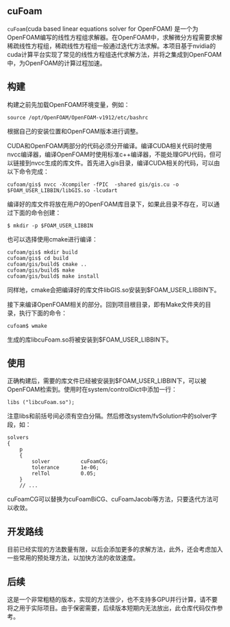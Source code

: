 ## cuFoam

`cuFoam`(cuda based linear equations solver for OpenFOAM) 是一个为OpenFOAM编写的线性方程组求解器。在OpenFOAM中，求解微分方程需要求解稀疏线性方程组，稀疏线性方程组一般通过迭代方法求解。本项目基于nvidia的cuda计算平台实现了常见的线性方程组迭代求解方法，并将之集成到OpenFOAM中，为OpenFOAM的计算过程加速。

## 构建

构建之前先加载OpenFOAM环境变量，例如：

```
source /opt/OpenFOAM/OpenFOAM-v1912/etc/bashrc
```

根据自己的安装位置和OpenFOAM版本进行调整。

CUDA和OpenFOAM两部分的代码必须分开编译。编译CUDA相关代码时使用nvcc编译器，编译OpenFOAM时使用标准c++编译器，不能处理GPU代码，但可以链接到nvcc生成的库文件。首先进入gis目录，编译CUDA相关的代码，可以由以下命令完成：

```
cufoam/gis$ nvcc -Xcompiler -fPIC  -shared gis/gis.cu -o $FOAM_USER_LIBBIN/libGIS.so -lcudart
```

编译好的库文件将放在用户的OpenFOAM库目录下，如果此目录不存在，可以通过下面的命令创建：

```
$ mkdir -p $FOAM_USER_LIBBIN
```

也可以选择使用cmake进行编译：

```
cufoam/gis$ mkdir build
cufoam/gis$ cd build
cufoam/gis/build$ cmake ..
cufoam/gis/build$ make
cufoam/gis/build$ make install
```

同样地，cmake会把编译好的库文件libGIS.so安装到$FOAM_USER_LIBBIN下。

接下来编译OpenFOAM相关的部分。回到项目根目录，即有Make文件夹的目录，执行下面的命令：

```
cufoam$ wmake
```

生成的库libcuFoam.so将被安装到$FOAM_USER_LIBBIN下。

## 使用

正确构建后，需要的库文件已经被安装到$FOAM_USER_LIBBIN下，可以被OpenFOAM检索到。使用时在system/controlDict中添加一行：

```
libs ("libcuFoam.so");
```

注意libs和前括号间必须有空白分隔。然后修改system/fvSolution中的solver字段，如：

```
solvers
{
    p
    {
        solver          cuFoamCG;
        tolerance       1e-06;
        relTol          0.05;
    }
    // ...
```

cuFoamCG可以替换为cuFoamBiCG、cuFoamJacobi等方法，只要迭代方法可以收敛。

## 开发路线

目前已经实现的方法数量有限，以后会添加更多的求解方法，此外，还会考虑加入一些常用的预处理方法，以加快方法的收敛速度。

## 后续

这是一个非常粗糙的版本，实现的方法很少，也不支持多GPU并行计算，请不要将之用于实际项目。由于保密需要，后续版本短期内无法放出，此仓库代码仅作参考。

